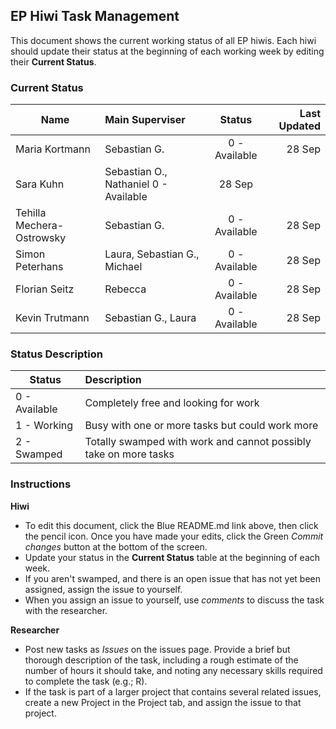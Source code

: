 ## EP Hiwi Task Management

This document shows the current working status of all EP hiwis. Each hiwi should update their status at the beginning of each working week by editing their **Current Status**.



### Current Status

| Name   |  Main Superviser |    Status      |  Last Updated |
|----------|:-----|:-------------:|------:|
|Maria Kortmann | Sebastian G. | 0 - Available |    28 Sep |
| Sara Kuhn | Sebastian O., Nathaniel 0 - Available | 28 Sep |
| Tehilla Mechera-Ostrowsky |Sebastian G. | 0 - Available |    28 Sep |
| Simon Peterhans | Laura, Sebastian G., Michael |   0 - Available   |   28 Sep |
| Florian Seitz | Rebecca | 0 - Available |    28 Sep |
| Kevin Trutmann | Sebastian G., Laura | 0 - Available |    28 Sep |

### Status Description

| Status|      Description      |  
|----------|:-------------|
| 0 - Available|  Completely free and looking for work |
| 1 - Working|  Busy with one or more tasks but could work more | 
| 2 - Swamped|  Totally swamped with work and cannot possibly take on more tasks  | 


### Instructions

**Hiwi**

- To edit this document, click the Blue README.md link above, then click the pencil icon. Once you have made your edits, click the Green *Commit changes* button at the bottom of the screen.
- Update your status in the **Current Status** table at the beginning of each week.
- If you aren't swamped, and there is an open issue that has not yet been assigned, assign the issue to yourself.
- When you assign an issue to yourself, use *comments* to discuss the task with the researcher.

**Researcher**

- Post new tasks as *Issues* on the issues page. Provide a brief but thorough description of the task, including a rough estimate of the number of hours it should take, and noting any necessary skills required to complete the task (e.g.; R).
- If the task is part of a larger project that contains several related issues, create a new Project in the Project tab, and assign the issue to that project.
